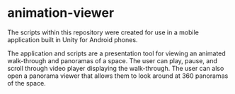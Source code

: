 # animation-viewer

The scripts within this repository were created for use in a mobile application built in Unity for Android phones.

The application and scripts are a presentation tool for viewing an animated walk-through and panoramas of a space. The user can play, pause, and scroll through video player displaying the walk-through. The user can also open a panorama viewer that allows them to look around at 360 panoramas of the space.
